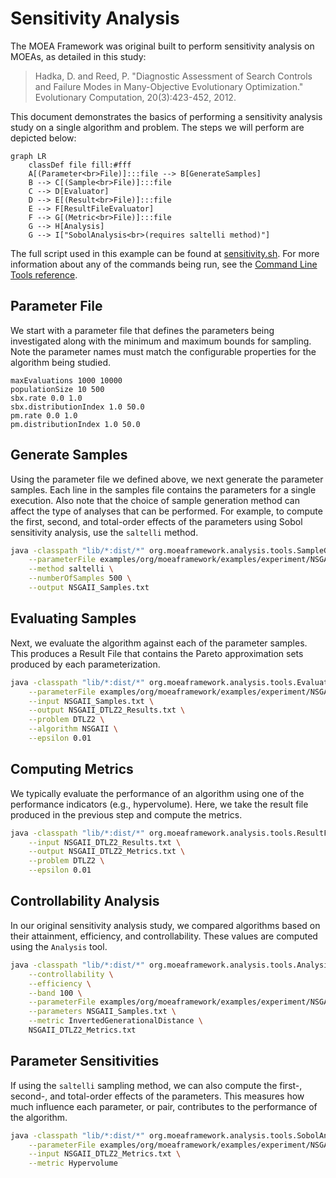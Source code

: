 # Sensitivity Analysis

The MOEA Framework was original built to perform sensitivity analysis on MOEAs, as detailed in this study:

> Hadka, D. and Reed, P.  "Diagnostic Assessment of Search Controls and Failure Modes in Many-Objective
> Evolutionary Optimization."  Evolutionary Computation, 20(3):423-452, 2012.

This document demonstrates the basics of performing a sensitivity analysis study on a single algorithm and problem.
The steps we will perform are depicted below:

```mermaid
graph LR
    classDef file fill:#fff
    A[(Parameter<br>File)]:::file --> B[GenerateSamples]
    B --> C[(Sample<br>File)]:::file
    C --> D[Evaluator]
    D --> E[(Result<br>File)]:::file
    E --> F[ResultFileEvaluator]
    F --> G[(Metric<br>File)]:::file
    G --> H[Analysis]
    G --> I["SobolAnalysis<br>(requires saltelli method)"]
```

The full script used in this example can be found at [sensitivity.sh](/examples/org/moeaframework/examples/experiment/sensitivity.sh).
For more information about any of the commands being run, see the [Command Line Tools reference](commandLineTools.md).

## Parameter File

We start with a parameter file that defines the parameters being investigated along with the minimum and maximum bounds
for sampling.  Note the parameter names must match the configurable properties for the algorithm being studied.

<!-- text:examples/org/moeaframework/examples/experiment/NSGAII_Params.txt -->

```text
maxEvaluations 1000 10000
populationSize 10 500
sbx.rate 0.0 1.0
sbx.distributionIndex 1.0 50.0
pm.rate 0.0 1.0
pm.distributionIndex 1.0 50.0
```

## Generate Samples

Using the parameter file we defined above, we next generate the parameter samples.  Each line in the samples
file contains the parameters for a single execution.  Also note that the choice of sample generation method can affect
the type of analyses that can be performed.  For example, to compute the first, second, and total-order effects of the
parameters using Sobol sensitivity analysis, use the `saltelli` method. 

<!-- bash:examples/org/moeaframework/examples/experiment/sensitivity.sh [15:19] -->

```bash
java -classpath "lib/*:dist/*" org.moeaframework.analysis.tools.SampleGenerator \
    --parameterFile examples/org/moeaframework/examples/experiment/NSGAII_Params.txt \
    --method saltelli \
    --numberOfSamples 500 \
    --output NSGAII_Samples.txt
```

## Evaluating Samples

Next, we evaluate the algorithm against each of the parameter samples.  This produces a Result File that contains
the Pareto approximation sets produced by each parameterization.

<!-- bash:examples/org/moeaframework/examples/experiment/sensitivity.sh [22:28] -->

```bash
java -classpath "lib/*:dist/*" org.moeaframework.analysis.tools.Evaluator \
    --parameterFile examples/org/moeaframework/examples/experiment/NSGAII_Params.txt \
    --input NSGAII_Samples.txt \
    --output NSGAII_DTLZ2_Results.txt \
    --problem DTLZ2 \
    --algorithm NSGAII \
    --epsilon 0.01
```

## Computing Metrics

We typically evaluate the performance of an algorithm using one of the performance indicators (e.g., hypervolume).
Here, we take the result file produced in the previous step and compute the metrics.

<!-- bash:examples/org/moeaframework/examples/experiment/sensitivity.sh [30:34] -->

```bash
java -classpath "lib/*:dist/*" org.moeaframework.analysis.tools.ResultFileEvaluator \
    --input NSGAII_DTLZ2_Results.txt \
    --output NSGAII_DTLZ2_Metrics.txt \
    --problem DTLZ2 \
    --epsilon 0.01
```

## Controllability Analysis

In our original sensitivity analysis study, we compared algorithms based on their attainment, efficiency, and
controllability.  These values are computed using the `Analysis` tool.

<!-- bash:examples/org/moeaframework/examples/experiment/sensitivity.sh [36:43] -->

```bash
java -classpath "lib/*:dist/*" org.moeaframework.analysis.tools.Analysis \
    --controllability \
    --efficiency \
    --band 100 \
    --parameterFile examples/org/moeaframework/examples/experiment/NSGAII_Params.txt \
    --parameters NSGAII_Samples.txt \
    --metric InvertedGenerationalDistance \
    NSGAII_DTLZ2_Metrics.txt
```

## Parameter Sensitivities

If using the `saltelli` sampling method, we can also compute the first-, second-, and total-order effects of the
parameters.  This measures how much influence each parameter, or pair, contributes to the performance of the
algorithm.

<!-- bash:examples/org/moeaframework/examples/experiment/sensitivity.sh [45:48] -->

```bash
java -classpath "lib/*:dist/*" org.moeaframework.analysis.tools.SobolAnalysis \
    --parameterFile examples/org/moeaframework/examples/experiment/NSGAII_Params.txt \
    --input NSGAII_DTLZ2_Metrics.txt \
    --metric Hypervolume
```
